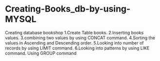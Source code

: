 # Creating-Books_db-by-using-MYSQL
Creating database bookshop
1.Create Table books.
2.Inserting books values.
3.combining two values by using CONCAT command.
4.Sorting the values in Ascending and Descending order.
5.Looking into number of records by using LIMIT command.
6.Looking into patterns by using LIKE command.
Using GROUP command
